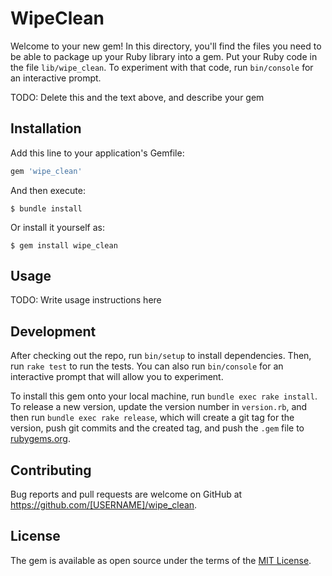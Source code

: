 # WipeClean

Welcome to your new gem! In this directory, you'll find the files you need to be able to package up your Ruby library into a gem. Put your Ruby code in the file `lib/wipe_clean`. To experiment with that code, run `bin/console` for an interactive prompt.

TODO: Delete this and the text above, and describe your gem

## Installation

Add this line to your application's Gemfile:

```ruby
gem 'wipe_clean'
```

And then execute:

    $ bundle install

Or install it yourself as:

    $ gem install wipe_clean

## Usage

TODO: Write usage instructions here

## Development

After checking out the repo, run `bin/setup` to install dependencies. Then, run `rake test` to run the tests. You can also run `bin/console` for an interactive prompt that will allow you to experiment.

To install this gem onto your local machine, run `bundle exec rake install`. To release a new version, update the version number in `version.rb`, and then run `bundle exec rake release`, which will create a git tag for the version, push git commits and the created tag, and push the `.gem` file to [rubygems.org](https://rubygems.org).

## Contributing

Bug reports and pull requests are welcome on GitHub at https://github.com/[USERNAME]/wipe_clean.

## License

The gem is available as open source under the terms of the [MIT License](https://opensource.org/licenses/MIT).
